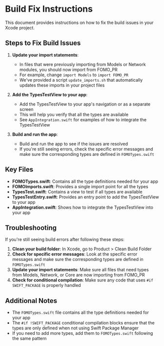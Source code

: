 # Build Fix Instructions

This document provides instructions on how to fix the build issues in your Xcode project.

## Steps to Fix Build Issues

1. **Update your import statements**:
   - In files that were previously importing from Models or Network modules, you should now import from FOMO_PR
   - For example, change `import Models` to `import FOMO_PR`
   - We've provided a script `update_imports.sh` that automatically updates these imports in your project files

2. **Add the TypesTestView to your app**:
   - Add the TypesTestView to your app's navigation or as a separate screen
   - This will help you verify that all the types are available
   - See `AppIntegration.swift` for examples of how to integrate the TypesTestView

3. **Build and run the app**:
   - Build and run the app to see if the issues are resolved
   - If you're still seeing errors, check the specific error messages and make sure the corresponding types are defined in `FOMOTypes.swift`

## Key Files

- **FOMOTypes.swift**: Contains all the type definitions needed for your app
- **FOMOImports.swift**: Provides a single import point for all the types
- **TypesTest.swift**: Contains a view to test if all types are available
- **TypesTestEntry.swift**: Provides an entry point to add the TypesTestView to your app
- **AppIntegration.swift**: Shows how to integrate the TypesTestView into your app

## Troubleshooting

If you're still seeing build errors after following these steps:

1. **Clean your build folder**: In Xcode, go to Product > Clean Build Folder
2. **Check for specific error messages**: Look at the specific error messages and make sure the corresponding types are defined in `FOMOTypes.swift`
3. **Update your import statements**: Make sure all files that need types from Models, Network, or Core are now importing from FOMO_PR
4. **Check for conditional compilation**: Make sure any code that uses `#if SWIFT_PACKAGE` is properly handled

## Additional Notes

- The `FOMOTypes.swift` file contains all the type definitions needed for your app
- The `#if !SWIFT_PACKAGE` conditional compilation blocks ensure that the types are only defined when not using Swift Package Manager
- If you need to add more types, add them to `FOMOTypes.swift` following the same pattern 